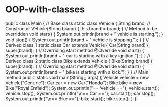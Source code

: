 # OOP-with-classes
public class Main {
    // Base class
    static class Vehicle {
        String brand;
    // Constructor
        Vehicle(String brand) {
            this.brand = brand;
        }
    // Method to be overridden
        void start() {
            System.out.println(brand + " vehicle is starting.");
        }
        void stop() {
            System.out.println(brand + " vehicle is stopping.");
        }
    }
    // Derived class 1
    static class Car extends Vehicle {
        Car(String brand) {
            super(brand);
        }
    // Overriding start method
        @Override
        void start() {
            System.out.println(brand + " car is starting with a key ignition.");
        }
    }
    // Derived class 2
    static class Bike extends Vehicle {
        Bike(String brand) {
            super(brand);
        }
    // Overriding start method
        @Override
        void start() {
            System.out.println(brand + " bike is starting with a kick.");
        }
    }
    // Main method
    public static void main(String[] args) {
          Vehicle vehicle = new Vehicle("Generic");
          Car car = new Car("Honda");
          Bike bike = new Bike("Royal Enfield");
        System.out.println("== Vehicle ==");
        vehicle.start();
        vehicle.stop();
          System.out.println("\n== Car ==");
          car.start();
          car.stop();
        System.out.println("\n== Bike ==");
        bike.start();
        bike.stop();
    }
}
